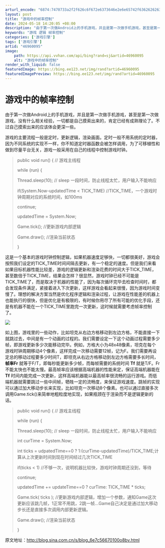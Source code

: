 ```yaml
---
arturl_encode: "6874:7470733a2f2f626c6f672e6373646e2e6e65742f6362626263:2f61727469636c652f64657461696c732f3436393630303935"
layout: post
title: "游戏中的帧率控制"
date: 2024-05-18 14:20:05 +08:00
description: "由于第一次做Android上的手机游戏，并且是第一次做手机游戏，甚至是第一次做游"
keywords: "游戏 逻辑 帧率控制"
categories: ['游戏引擎']
tags: ['游戏引擎']
artid: "46960095"
image:
    path: https://api.vvhan.com/api/bing?rand=sj&artid=46960095
    alt: "游戏中的帧率控制"
render_with_liquid: false
featuredImage: https://bing.ee123.net/img/rand?artid=46960095
featuredImagePreview: https://bing.ee123.net/img/rand?artid=46960095
---
```


# 游戏中的帧率控制

由于第一次做Android上的手机游戏，并且是第一次做手机游戏，甚至是第一次做游戏，没有什么相关经验，一切都是自己摸索出来的，肯定已经有成熟理论了。不过自己摸索出来的应该体会更深一些。

游戏的主要流程一般是定时，更新逻辑，渲染画面。定时一般不用系统的定时器，因为不同系统的实现不一样，你不知道定时器函数会被怎样调用，为了可移植性和做到尽量平台无关，游戏一般采用在自己的线程中控制游戏时钟。

> public void run() {
> // 游戏主线程
>   
>
>
>
> while (run) {
>   
>
>
>
>
>
>
>
>
>
>
>
> Thread.sleep(10);
> // sleep 一段时间，防止线程太忙，用户输入不能响应
>   
>
>
>
>
>
>
>
>
>
>
>
> if(System.Now-updatedTime < TICK_TIME)
> //TICK_TIME，一个游戏时钟周期对应的系统时间，如100ms
>   
>
>
>
>
>
>
>
>
>
>
>
>
>
>
>
> continue;
>   
>
>
>
>
>
>
>
>
>
>
>
> updatedTime = System.Now;
>   
>
>
>
>
>
>
>
>
>
>
>
> Game.tick();
> //更新游戏内部逻辑
>   
>
>
>
>
>
>
>
>
>
>
>
> Game.draw(); //渲染当前状态
>   
> }

这是一个基本的游戏时钟控制逻辑，如果机器速度足够快，一切都很美好，游戏会按照我们设定的TICK_TIME时间间隔去更新，有一个稳定的速度。但是我们来看如果目标机器性能比较差，游戏的逻辑更新和渲染花费的时间大于TICK_TIME，甚至数倍于TICK_TIME，结果会怎样？很显然，游戏时钟已经不可能是TICK_TIME了，而是取决于机器的性能了，因为每次循环完毕去检查时间时，都会发现条件满足，紧接着进入下次更新，这样游戏会看起来很慢，因为游戏时间变慢了。理想的解决方案当然是优化程序逻辑和渲染过程，让游戏在性能差的机器上也能执行的很快，但是优化是有极限的，有时候你用尽了所有可能的优化手段，还是有机器不能在一个TICK_TIME里跑完一次更新，这时候就需要考虑帧率控制了。

![](https://img-blog.csdn.net/20150719233916723)
  
如上图，游戏里的一些动作，比如坦克从右边方格移动到左边方格，不能直接一下就跳过去，中间是有一个动画的过程的。我们需要设定一下这个动画过程需要多少帧，即游戏更新多少次能移动完毕。例如，方格大小为48x48像素，坦克在每个游戏时钟周期移动4个像素，这样完成一次移动需要12帧，记为F。我们需要再设定总的移动过程要多少时间T，即坦克从右边方格移动到左边方格需要多长时间，
**帧率Fr**
就等于F/T，即每秒能更新多少帧，而每帧需要的系统时间
**Tf**
就是T/F。Fr不能太快也不能太慢。最高帧率应该根据高端机器的性能来定，保证高端机器能在
**Tf**
时间内能完成一次更新，这样高端机器能以最高帧率很流畅的运行游戏。而低端机器就需要跳过一些中间帧，牺牲一定的流畅度，来保证游戏速度。跳帧的实现可以通过加大移动步长来实现，比如坦克一次移动8个像素。也可以通过直接多次调用Game.tick()来简单地粗粒度地实现，如果瓶颈在于渲染而不是逻辑更新的话。

> public void run() {
> // 游戏主线程
>   
>
>
>
> while (run) {
>   
>
>
>
>
>
>
>
>
>
>
>
> Thread.sleep(10);
> // sleep 一段时间，防止线程太忙，用户输入不能响应
>   
>
>
>
>
>
>
>
>
>
>
>
> int curTime = System.Now;
>   
>
>
>
>
>
>
>
>
>
>
>
>
> int ticks = udpatedTime==0 ? 1:(curTime-updatedTime)/TICK_TIME;计算从上次更新时间到现在时间经过几次TICK_TIME
>   
>
>
>
>
>
>
>
>
>
>
>
>
> if(ticks < 1)
> //不够一次，说明机器比较快，游戏时钟周期还没到，等待
>   
>
>
>
>
>
>
>
>
>
>
>
>
>
>
>
> continue;
>   
>
>
>
>
>
>
>
>
>
>
>
>
> updatedTime += updateTime==0 ? curTime: TICK_TIME * ticks;
>   
>
>
>
>
>
>
>
>
>
>
>
> Game.tick(
> ticks
> );
> //更新游戏内部逻辑，增加一个参数，通知Game这次更新应该跳几帧，1正常不用跳，2跳一帧…Game自己决定是通过加大移动步长还是直接多次调用内部更新逻辑。
>   
>
>
>
>
>
>
>
>
>
>
>
> Game.draw(); //渲染当前状态
>   
> }

  

原文地址：http://blog.sina.com.cn/s/blog_6e7c56670100o8bv.html